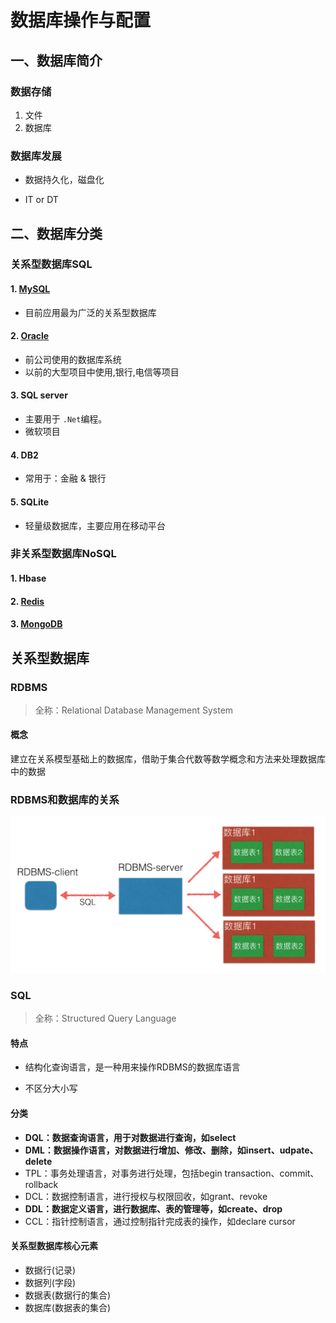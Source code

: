 # 数据库操作与配置

## 一、数据库简介

### 数据存储

1. 文件
2. 数据库

### 数据库发展

- 数据持久化，磁盘化

- IT or DT



## 二、数据库分类

### 关系型数据库SQL

#### 1. [MySQL](./MySQL/index.md)

- 目前应用最为广泛的关系型数据库

#### 2. [Oracle](./Oracle/index.md)

- 前公司使用的数据库系统
- 以前的大型项目中使用,银行,电信等项目

#### 3. SQL server

- 主要用于 `.Net`编程。
- 微软项目

#### 4. DB2

- 常用于：金融 & 银行

#### 5. SQLite

- 轻量级数据库，主要应用在移动平台



### 非关系型数据库NoSQL

#### 1. Hbase

#### 2. [Redis](./Redis/index.md)

#### 3. [MongoDB](./MongoDB/index.md)



## 关系型数据库

### RDBMS

> 全称：Relational Database Management System

#### 概念

建立在关系模型基础上的数据库，借助于集合代数等数学概念和方法来处理数据库中的数据



### RDBMS和数据库的关系

![image-20200720233540646](_resource/index/image-20200720233540646.png)

### SQL

> 全称：Structured Query Language

#### 特点

- 结构化查询语言，是一种用来操作RDBMS的数据库语言

- 不区分大小写

#### 分类

- **DQL：数据查询语言，用于对数据进行查询，如select**
- **DML：数据操作语言，对数据进行增加、修改、删除，如insert、udpate、delete**
- TPL：事务处理语言，对事务进行处理，包括begin transaction、commit、rollback
- DCL：数据控制语言，进行授权与权限回收，如grant、revoke
- **DDL：数据定义语言，进行数据库、表的管理等，如create、drop**
- CCL：指针控制语言，通过控制指针完成表的操作，如declare cursor

#### 关系型数据库核心元素

- 数据行(记录)
- 数据列(字段)
- 数据表(数据行的集合)
- 数据库(数据表的集合)







